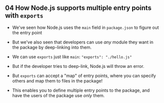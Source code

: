 ## 04 How Node.js supports multiple entry points with `exports`

- We've seen how Node.js uses the `main` field in `package.json` to figure out the entry point

- But we've also seen that developers can use _any_ module they want in the package by deep-linking into them.

- We can use `exports` just like `main`: `"exports": "./hello.js"`

- But if the developer tries to deep-link, Node.js will throw an error.

- But `exports` can accept a "map" of entry points, where you can specify others and map them to files in the package!

- This enables you to define multiple entry points to the package, and have the users of the package use _only_ them.
